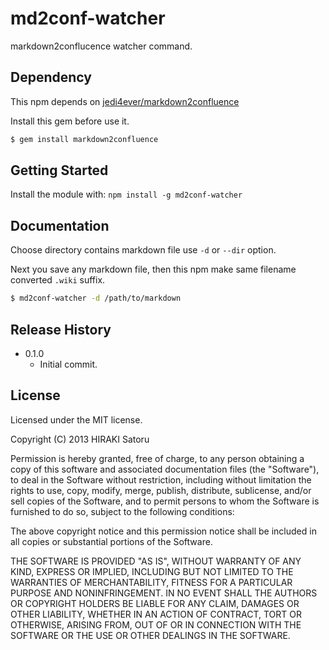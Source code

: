 # md2conf-watcher

markdown2conflucence watcher command.

## Dependency

This npm depends on [jedi4ever/markdown2confluence](https://github.com/jedi4ever/markdown2confluence)

Install this gem before use it.

```sh
$ gem install markdown2confluence
```

## Getting Started

Install the module with: `npm install -g md2conf-watcher`

## Documentation

Choose directory contains markdown file use `-d` or `--dir` option.

Next you save any markdown file, then this npm make same filename converted `.wiki` suffix.

```sh
$ md2conf-watcher -d /path/to/markdown
```

## Release History

- 0.1.0
    - Initial commit.

## License

Licensed under the MIT license.

Copyright (C) 2013 HIRAKI Satoru

Permission is hereby granted, free of charge, to any person obtaining
a copy of this software and associated documentation files (the "Software"),
to deal in the Software without restriction, including without limitation
the rights to use, copy, modify, merge, publish, distribute, sublicense,
and/or sell copies of the Software, and to permit persons to whom the
Software is furnished to do so, subject to the following conditions:

The above copyright notice and this permission notice shall be included
in all copies or substantial portions of the Software.

THE SOFTWARE IS PROVIDED "AS IS", WITHOUT WARRANTY OF ANY KIND,
EXPRESS OR IMPLIED, INCLUDING BUT NOT LIMITED TO THE WARRANTIES
OF MERCHANTABILITY, FITNESS FOR A PARTICULAR PURPOSE AND NONINFRINGEMENT.
IN NO EVENT SHALL THE AUTHORS OR COPYRIGHT HOLDERS BE LIABLE FOR ANY CLAIM,
DAMAGES OR OTHER LIABILITY, WHETHER IN AN ACTION OF CONTRACT,
TORT OR OTHERWISE, ARISING FROM, OUT OF OR IN CONNECTION WITH THE SOFTWARE
OR THE USE OR OTHER DEALINGS IN THE SOFTWARE.

